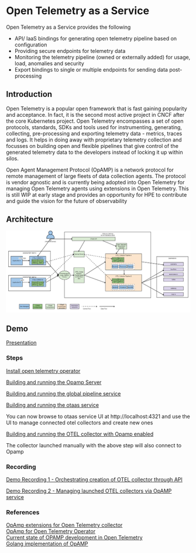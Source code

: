 # Open Telemetry as a Service

Open Telemetry as a Service provides the following

- API/ IaaS bindings for generating open telemetry pipeline based on configuration
- Providing secure endpoints for telemetry data
- Monitoring the telemetry pipeline (owned or externally added) for usage, load, anomalies and security
- Export bindings to single or multiple endpoints for sending data post-processing

## Introduction

Open Telemetry is a popular open framework that is fast gaining popularity and acceptance. In fact, it is the second most active project in CNCF after the core Kubernetes project. Open Telemetry encompasses a set of open protocols, standards, SDKs and tools used for instrumenting, generating, collecting, pre-processing and exporting telemetry data - metrics, traces and logs. It helps in doing away with proprietary telemetry collection and focusses on building open and flexible pipelines that give control of the generated telemetry data to the developers instead of locking it up within silos.

Open Agent Management Protocol (OpAMP) is a network protocol for remote management of large fleets of data collection agents. The protocol is vendor agnostic and is currently being adopted into Open Telemetry for managing Open Telemetry agents using extensions in Open Telemetry. This is still WIP at early stage and provides an opportunity for HPE to contribute and guide the vision for the future of observability

## Architecture

![alt text](docs/OTaaS.png)

## Demo

[Presentation](https://hpe-my.sharepoint.com/:p:/p/harish-nair_rajagopal/Ea220lrhevdOh8o-0kvO3ssBW569C4CrKr7JRdrvypcz_g?e=rgTJ2D)

### Steps

[Install open telemetry operator](helm/otel-operator/README.md)

[Building and running the Opamp Server](helm/opamp/README.md)  

[Building and running the global pipeline service](helm/global-pipeline/README.md)  

[Building and running the otaas service](helm/otaas/README.md)  

You can now browse to otaas service UI at http://localhost:4321 and use the UI to manage connected otel collectors and create new ones  

[Building and running the OTEL collector with Opamp enabled](helm/test-collector/README.md)  

The collector launched manually with the above step will also connect to Opamp


### Recording

[Demo Recording 1 - Orchestrating creation of OTEL collector through API](https://hpe-my.sharepoint.com/:v:/p/harish-nair_rajagopal/EeGWUy2yQ3xJliIB0TdCF0MBhrqh9zd2dJPZfGZUwzal8w?e=NYR5ls)

[Demo Recording 2 - Managing launched OTEL collectors via OpAMP service](https://hpe-my.sharepoint.com/:v:/p/harish-nair_rajagopal/Ef6akl_tkWdOnposg-taGbQBdrhiZH9T1I7pUR0UCERJhw?e=eBDpNj)

### References

[OpAmp extensions for Open Telemetry collector](https://github.com/open-telemetry/opentelemetry-collector-contrib/tree/main/extension/opampextension)  
[OpAmp for Open Telemetry Operator](https://docs.google.com/document/d/1M8VLNe_sv1MIfu5bUR5OV_vrMBnAI7IJN-7-IAr37JY/edit#heading=h.bwt48qsb77i2)  
[Current state of OPAMP development in Open Telemetry](https://opentelemetry.io/blog/2023/opamp-status/)  
[Golang implementation of OpAMP](https://github.com/open-telemetry/opamp-go)
